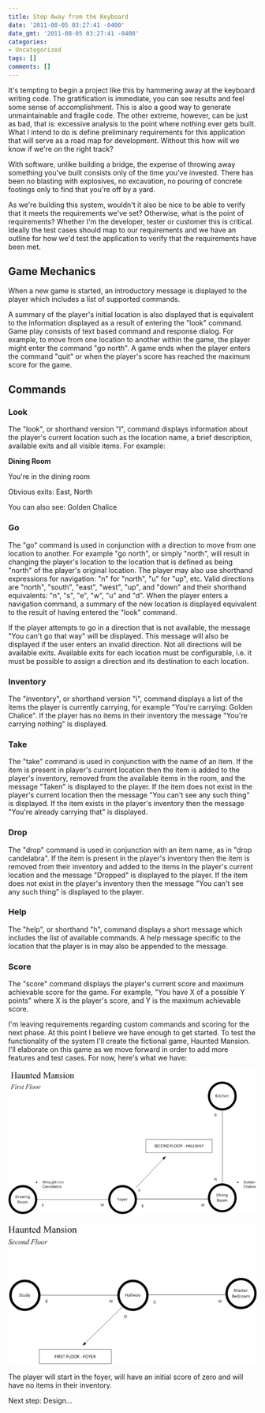 ```yaml
---
title: Step Away from the Keyboard
date: '2011-08-05 03:27:41 -0400'
date_gmt: '2011-08-05 03:27:41 -0400'
categories:
- Uncategorized
tags: []
comments: []
---
```

It's tempting to begin a project like this by hammering away at the keyboard writing code. The gratification is immediate, you can see results and feel some sense of accomplishment. This is also a good way to generate unmaintainable and fragile code. The other extreme, however, can be just as bad, that is: excessive analysis to the point where nothing ever gets built. What I intend to do is define preliminary requirements for this application that will serve as a road map for development. Without this how will we know if we're on the right track?

With software, unlike building a bridge, the expense of throwing away something you've built consists only of the time you've invested. There has been no blasting with explosives, no excavation, no pouring of concrete footings only to find that you're off by a yard.

As we're building this system, wouldn't it also be nice to be able to verify that it meets the requirements we've set? Otherwise, what is the point of requirements? Whether I'm the developer, tester or customer this is critical. Ideally the test cases should map to our requirements and we have an outline for how we'd test the application to verify that the requirements have been met.

Game Mechanics
--------------

When a new game is started, an introductory message is displayed to the player which includes a list of supported commands.

A summary of the player's initial location is also displayed that is equivalent to the information displayed as a result of entering the "look" command.
Game play consists of text based command and response dialog. For example, to move from one location to another within the game, the player might enter the command "go north".
A game ends when the player enters the command "quit" or when the player's score has reached the maximum score for the game.

Commands
--------

### Look

The "look", or shorthand version "l", command displays information about the player's current location such as the location name, a brief description, available exits and all visible items. For example:

**Dining Room**

You're in the dining room

Obvious exits: East, North

You can also see: Golden Chalice

### Go

The "go" command is used in conjunction with a direction to move from one location to another. For example "go north", or simply "north", will result in changing the player's location to the location that is defined as being "north" of the player's original location. The player may also use shorthand expressions for navigation: "n" for "north", "u" for "up", etc. Valid directions are "north", "south", "east", "west", "up", and "down" and their shorthand equivalents: "n", "s", "e", "w", "u" and "d". When the player enters a navigation command, a summary of the new location is displayed equivalent to the result of having entered the "look" command.

If the player attempts to go in a direction that is not available, the message "You can't go that way" will be displayed. This message will also be displayed if the user enters an invalid direction. Not all directions will be available exits. Available exits for each location must be configurable, i.e. it must be possible to assign a direction and its destination to each location.

### Inventory

The "inventory", or shorthand version "i", command displays a list of the items the player is currently carrying, for example "You're carrying: Golden Chalice". If the player has no items in their inventory the message "You're carrying nothing" is displayed.

### Take

The "take" command is used in conjunction with the name of an item. If the item is present in player's current location then the item is added to the player's inventory, removed from the available items in the room, and the message "Taken" is displayed to the player. If the item does not exist in the player's current location then the message "You can't see any such thing" is displayed. If the item exists in the player's inventory then the message "You're already carrying that" is displayed.

### Drop

The "drop" command is used in conjunction with an item name, as in "drop candelabra". If the item is present in the player's inventory then the item is removed from their inventory and added to the items in the player's current location and the message "Dropped" is displayed to the player. If the item does not exist in the player's inventory then the message "You can't see any such thing" is displayed to the player.

### Help

The "help", or shorthand "h", command displays a short message which includes the list of available commands. A help message specific to the location that the player is in may also be appended to the message.

### Score

The "score" command displays the player's current score and maximum achievable score for the game. For example, "You have X of a possible Y
points" where X is the player's score, and Y is the maximum achievable score.

I'm leaving requirements regarding custom commands and scoring for the next phase. At this point I believe we have enough to get started.
To test the functionality of the system I'll create the fictional game, Haunted Mansion. I'll elaborate on this game as we move forward in order to add more features and test cases. For now, here's what we have:

![Haunted Mansion - First Floor](/images/posts/2011/08/Haunted-Mansion-First-Floor.jpg "Haunted Mansion - First Floor")

![Haunted Mansion - Second Floor](/images/posts/2011/08/Haunted-Mansion-Second-Floor.jpg "Haunted Mansion - Second Floor")

The player will start in the foyer, will have an initial score of zero and will have no items in their inventory.

Next step: Design...
